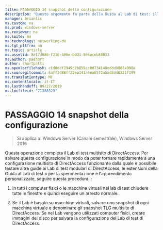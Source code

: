 ```yaml
---
title: PASSAGGIO 14 snapshot della configurazione
description: 'Questo argomento fa parte della Guida al Lab di test: illustra una distribuzione multisito di DirectAccess per Windows Server 2016'
manager: brianlic
ms.custom: na
ms.prod: windows-server
ms.reviewer: na
ms.suite: na
ms.technology: networking-da
ms.tgt_pltfrm: na
ms.topic: article
ms.assetid: 8e17d886-f216-400e-bd31-808aceb88033
ms.author: pashort
author: shortpatti
ms.openlocfilehash: c1d8ddf2949c2b859ac0d734149eddd88874998a
ms.sourcegitcommit: 6aff3d88ff22ea141a6ea6572a5ad8dd6321f199
ms.translationtype: MT
ms.contentlocale: it-IT
ms.lasthandoff: 09/27/2019
ms.locfileid: "71388329"
---
```

# <a name="step-14-snapshot-the-configuration"></a>PASSAGGIO 14 snapshot della configurazione

>Si applica a: Windows Server (Canale semestrale), Windows Server 2016

Questa operazione completa il Lab di test multisito di DirectAccess. Per salvare questa configurazione in modo da poter tornare rapidamente a una configurazione multisito di DirectAccess funzionante dalla quale è possibile testare altre guide ai Lab di test modulari di DirectAccess, le estensioni della Guida al Lab di test o per la sperimentazione e l'apprendimento personalizzate, seguire questa procedura: :  
  
1.  In tutti i computer fisici o le macchine virtuali nel lab di test chiudere tutte le finestre e quindi eseguire un arresto normale.  
  
2.  Se il Lab è basato su macchine virtuali, salvare uno snapshot di ogni macchina virtuale e denominare gli snapshot TLG multisito di DirectAccess. Se nel Lab vengono utilizzati computer fisici, creare immagini del disco per salvare la configurazione del Lab di test di DirectAccess.  
  


